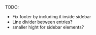 TODO: 
* Fix footer by including it inside sidebar
* Line divider between entries?
* smaller hight for sidebar elements? 
